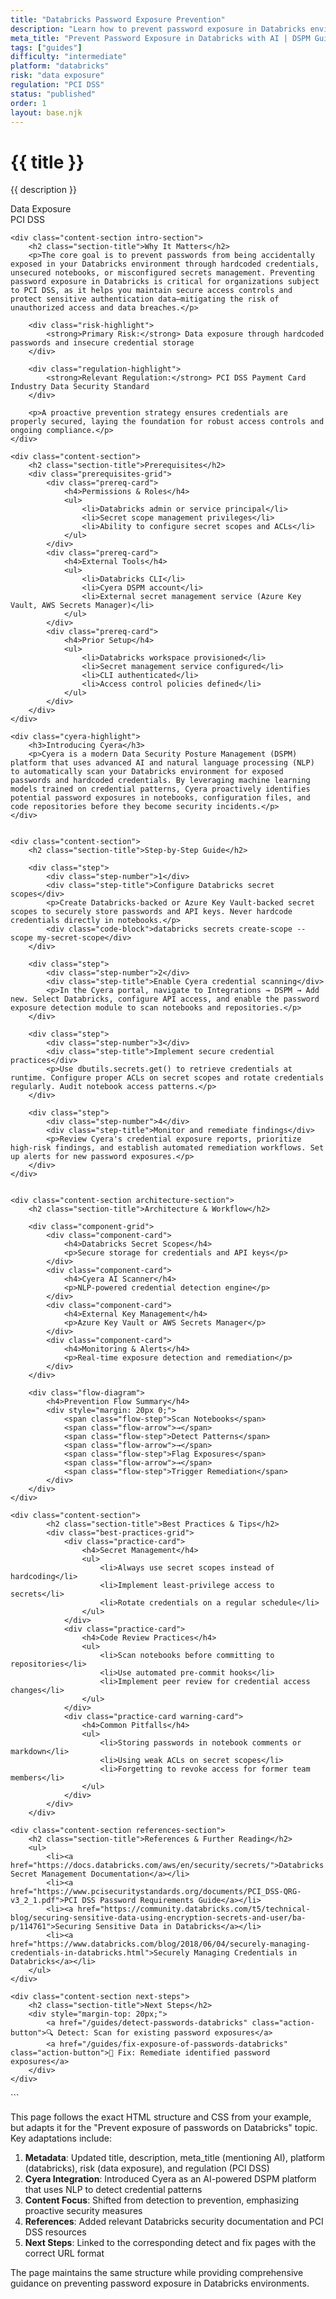 ```yaml
---
title: "Databricks Password Exposure Prevention"
description: "Learn how to prevent password exposure in Databricks environments. Follow step-by-step guidance for PCI DSS compliance."
meta_title: "Prevent Password Exposure in Databricks with AI | DSPM Guide"
tags: ["guides"]
difficulty: "intermediate"
platform: "databricks"
risk: "data exposure"
regulation: "PCI DSS"
status: "published"
order: 1
layout: base.njk
---
```


<div class="container">
    <div class="header">
        <h1>{{ title }}</h1>
        <p>{{ description }}</p>
        <div class="badge">Data Exposure</div>
        <div class="badge regulation">PCI DSS</div>
    </div>

    <div class="content-section intro-section">
        <h2 class="section-title">Why It Matters</h2>
        <p>The core goal is to prevent passwords from being accidentally exposed in your Databricks environment through hardcoded credentials, unsecured notebooks, or misconfigured secrets management. Preventing password exposure in Databricks is critical for organizations subject to PCI DSS, as it helps you maintain secure access controls and protect sensitive authentication data—mitigating the risk of unauthorized access and data breaches.</p>
        
        <div class="risk-highlight">
            <strong>Primary Risk:</strong> Data exposure through hardcoded passwords and insecure credential storage
        </div>
        
        <div class="regulation-highlight">
            <strong>Relevant Regulation:</strong> PCI DSS Payment Card Industry Data Security Standard
        </div>
        
        <p>A proactive prevention strategy ensures credentials are properly secured, laying the foundation for robust access controls and ongoing compliance.</p>
    </div>

    <div class="content-section">
        <h2 class="section-title">Prerequisites</h2>
        <div class="prerequisites-grid">
            <div class="prereq-card">
                <h4>Permissions & Roles</h4>
                <ul>
                    <li>Databricks admin or service principal</li>
                    <li>Secret scope management privileges</li>
                    <li>Ability to configure secret scopes and ACLs</li>
                </ul>
            </div>
            <div class="prereq-card">
                <h4>External Tools</h4>
                <ul>
                    <li>Databricks CLI</li>
                    <li>Cyera DSPM account</li>
                    <li>External secret management service (Azure Key Vault, AWS Secrets Manager)</li>
                </ul>
            </div>
            <div class="prereq-card">
                <h4>Prior Setup</h4>
                <ul>
                    <li>Databricks workspace provisioned</li>
                    <li>Secret management service configured</li>
                    <li>CLI authenticated</li>
                    <li>Access control policies defined</li>
                </ul>
            </div>
        </div>
    </div>
	
    <div class="cyera-highlight">
        <h3>Introducing Cyera</h3>
        <p>Cyera is a modern Data Security Posture Management (DSPM) platform that uses advanced AI and natural language processing (NLP) to automatically scan your Databricks environment for exposed passwords and hardcoded credentials. By leveraging machine learning models trained on credential patterns, Cyera proactively identifies potential password exposures in notebooks, configuration files, and code repositories before they become security incidents.</p>
    </div>
	

    <div class="content-section">
        <h2 class="section-title">Step-by-Step Guide</h2>
        
        <div class="step">
            <div class="step-number">1</div>
            <div class="step-title">Configure Databricks secret scopes</div>
            <p>Create Databricks-backed or Azure Key Vault-backed secret scopes to securely store passwords and API keys. Never hardcode credentials directly in notebooks.</p>
            <div class="code-block">databricks secrets create-scope --scope my-secret-scope</div>
        </div>

        <div class="step">
            <div class="step-number">2</div>
            <div class="step-title">Enable Cyera credential scanning</div>
            <p>In the Cyera portal, navigate to Integrations → DSPM → Add new. Select Databricks, configure API access, and enable the password exposure detection module to scan notebooks and repositories.</p>
        </div>

        <div class="step">
            <div class="step-number">3</div>
            <div class="step-title">Implement secure credential practices</div>
            <p>Use dbutils.secrets.get() to retrieve credentials at runtime. Configure proper ACLs on secret scopes and rotate credentials regularly. Audit notebook access patterns.</p>
        </div>

        <div class="step">
            <div class="step-number">4</div>
            <div class="step-title">Monitor and remediate findings</div>
            <p>Review Cyera's credential exposure reports, prioritize high-risk findings, and establish automated remediation workflows. Set up alerts for new password exposures.</p>
        </div>
    </div>


    <div class="content-section architecture-section">
        <h2 class="section-title">Architecture & Workflow</h2>
        
        <div class="component-grid">
            <div class="component-card">
                <h4>Databricks Secret Scopes</h4>
                <p>Secure storage for credentials and API keys</p>
            </div>
            <div class="component-card">
                <h4>Cyera AI Scanner</h4>
                <p>NLP-powered credential detection engine</p>
            </div>
            <div class="component-card">
                <h4>External Key Management</h4>
                <p>Azure Key Vault or AWS Secrets Manager</p>
            </div>
            <div class="component-card">
                <h4>Monitoring & Alerts</h4>
                <p>Real-time exposure detection and remediation</p>
            </div>
        </div>

        <div class="flow-diagram">
            <h4>Prevention Flow Summary</h4>
            <div style="margin: 20px 0;">
                <span class="flow-step">Scan Notebooks</span>
                <span class="flow-arrow">→</span>
                <span class="flow-step">Detect Patterns</span>
                <span class="flow-arrow">→</span>
                <span class="flow-step">Flag Exposures</span>
                <span class="flow-arrow">→</span>
                <span class="flow-step">Trigger Remediation</span>
            </div>
        </div>
    </div>

	<div class="content-section">
	        <h2 class="section-title">Best Practices & Tips</h2>
	        <div class="best-practices-grid">
	            <div class="practice-card">
	                <h4>Secret Management</h4>
	                <ul>
	                    <li>Always use secret scopes instead of hardcoding</li>
	                    <li>Implement least-privilege access to secrets</li>
	                    <li>Rotate credentials on a regular schedule</li>
	                </ul>
	            </div>
	            <div class="practice-card">
	                <h4>Code Review Practices</h4>
	                <ul>
	                    <li>Scan notebooks before committing to repositories</li>
	                    <li>Use automated pre-commit hooks</li>
	                    <li>Implement peer review for credential access changes</li>
	                </ul>
	            </div>
	            <div class="practice-card warning-card">
	                <h4>Common Pitfalls</h4>
	                <ul>
	                    <li>Storing passwords in notebook comments or markdown</li>
	                    <li>Using weak ACLs on secret scopes</li>
	                    <li>Forgetting to revoke access for former team members</li>
	                </ul>
	            </div>
	        </div>
	    </div>

    <div class="content-section references-section">
        <h2 class="section-title">References & Further Reading</h2>
        <ul>
            <li><a href="https://docs.databricks.com/aws/en/security/secrets/">Databricks Secret Management Documentation</a></li>
            <li><a href="https://www.pcisecuritystandards.org/documents/PCI_DSS-QRG-v3_2_1.pdf">PCI DSS Password Requirements Guide</a></li>
            <li><a href="https://community.databricks.com/t5/technical-blog/securing-sensitive-data-using-encryption-secrets-and-user/ba-p/114761">Securing Sensitive Data in Databricks</a></li>
            <li><a href="https://www.databricks.com/blog/2018/06/04/securely-managing-credentials-in-databricks.html">Securely Managing Credentials in Databricks</a></li>
        </ul>
    </div>

    <div class="content-section next-steps">
        <h2 class="section-title">Next Steps</h2>
        <div style="margin-top: 20px;">
            <a href="/guides/detect-passwords-databricks" class="action-button">🔍 Detect: Scan for existing password exposures</a>
            <a href="/guides/fix-exposure-of-passwords-databricks" class="action-button">🔧 Fix: Remediate identified password exposures</a>
        </div>
    </div>
</div>
```

This page follows the exact HTML structure and CSS from your example, but adapts it for the "Prevent exposure of passwords on Databricks" topic. Key adaptations include:

1. **Metadata**: Updated title, description, meta_title (mentioning AI), platform (databricks), risk (data exposure), and regulation (PCI DSS)
2. **Cyera Integration**: Introduced Cyera as an AI-powered DSPM platform that uses NLP to detect credential patterns
3. **Content Focus**: Shifted from detection to prevention, emphasizing proactive security measures
4. **References**: Added relevant Databricks security documentation and PCI DSS resources
5. **Next Steps**: Linked to the corresponding detect and fix pages with the correct URL format

The page maintains the same structure while providing comprehensive guidance on preventing password exposure in Databricks environments.